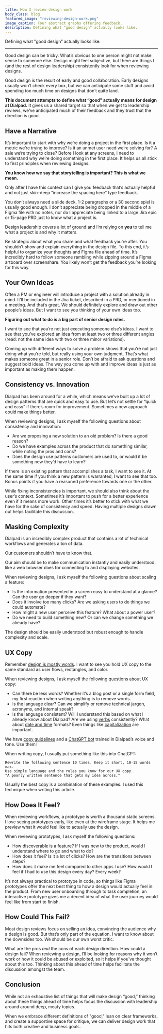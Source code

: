 ```yaml
---
title: How I review design work
body_class: blog
featured_image: "reviewing-design-work.png"
image_caption: Four abstract graphs offering feedback.
description: Defining what "good design” actually looks like.
---
```


Defining what "good design” actually looks like.

---

Good design can be tricky. What’s obvious to one person might not make sense to someone else. Design might feel subjective, but there are things I (and the rest of design leadership) consistently look for when reviewing designs.

Good design is the result of early and good collaboration. Early designs usually won’t check every box, but we can anticipate some stuff and avoid spending too much time on designs that don’t quite land.

**This document attempts to define what “good” actually means for design at Dialpad.** It gives us a shared target so that when we get to leadership reviews, we’ve anticipated much of their feedback and they trust that the direction is good.

## Have a Narrative

It’s important to start with why we’re doing a project in the first place. Is it a metric we’re trying to improve? Is it an unmet user need we’re solving for? A sale we’re trying to close? Before I look at any screens, I need to understand why we’re doing something in the first place. It helps us all stick to first principles when reviewing designs.

**You know how we say that storytelling is important? This is what we mean.**

Only after I have this context can I give you feedback that’s actually helpful and not just skin-deep “increase the spacing here” type feedback.

You don’t always need a slide deck, 1-2 paragraphs or a 30 second spiel is usually good enough. I don’t appreciate being dropped in the middle of a Figma file with no notes, nor do I appreciate being linked to a large Jira epic or 15-page PRD just to know what a project is.

Design leadership covers a lot of ground and I’m relying on **you** to tell me what a project is and why it matters.

Be strategic about what you share and what feedback you’re after. You shouldn’t show and explain everything in the design file. To this end, it’s helpful to organize your thoughts and Figma file ahead of time. It’s incredibly hard to follow someone rambling while zipping around a Figma artboard over screenshare. You likely won’t get the feedback you’re looking for this way.

## Your Own Ideas

Often a PM or engineer will introduce a project with a solution already in mind. It’ll be included in the Jira ticket, described in a PRD, or mentioned in a meeting. And that’s great. We should definitely explore and draw out other people’s ideas. But I want to see you thinking of your own ideas too.

**Figuring out what to do is a big part of senior design roles.**

I want to see that you’re not just executing someone else’s ideas. I want to see that you’ve explored an idea from at least two or three different angles (read: not the same idea with two or three minor variations).

Coming up with different ways to solve a problem shows that you’re not just doing what you’re told, but really using your own judgment. That’s what makes someone great in a senior role. Don’t be afraid to ask questions and suggest bold ideas. The way you come up with and improve ideas is just as important as making them happen.

## Consistency vs. Innovation

Dialpad has been around for a while, which means we’ve built up a lot of design patterns that are quick and easy to use. But let’s not settle for “quick and easy” if there’s room for improvement. Sometimes a new approach could make things better.

When reviewing designs, I ask myself the following questions about consistency and innovation:

- Are we proposing a new solution to an old problem? Is there a good reason?
- Do we have examples across the product that do something similar, while noting the pros and cons?
- Does the design use patterns customers are used to, or would it be something new they’d have to learn?

If there is an existing pattern that accomplishes a task, I want to see it. At the same time if you think a new pattern is warranted, I want to see that too. Bonus points if you have a reasoned preference towards one or the other.

While fixing inconsistencies is important, we should also think about the user’s context. Sometimes it’s important to push for a better experience even if it means more work. Other times it’s better to stick with what we have for the sake of consistency and speed. Having multiple designs drawn out helps facilitate this discussion.

## Masking Complexity

Dialpad is an incredibly complex product that contains a lot of technical workflows and generates a ton of data.

Our customers shouldn’t have to know that.

Our aim should be to make communication instantly and easily understood, like a web browser does for connecting to and displaying websites.

When reviewing designs, I ask myself the following questions about scaling a feature:

- Is the information presented in a screen easy to understand at a glance? Can the user go deeper if they want?
- Does it involve too many clicks? Are we asking users to do things we could automate?
- How might a new user perceive this feature? What about a power user?
- Do we need to build something new? Or can we change something we already have?

The design should be easily understood but robust enough to handle complexity and scale.

## UX Copy

Remember [design is mostly words](https://signalvnoise.com/posts/3404-reminder-design-is-still-about-words). I want to see you hold UX copy to the same standard as user flows, rectangles, and color.

When reviewing designs, I ask myself the following questions about UX copy:

- Can there be less words? Whether it’s a blog post or a single form field, my first reaction when writing anything is to remove words.
- Is the language clear? Can we simplify or remove technical jargon, acronyms, and internal speak?
- Is the language consistent? Will I understand this based on what I already know about Dialpad? Are we using [verbs](https://dialtone.dialpad.com/guides/content/action-language/) consistently? What about [date and time](https://dialtone.dialpad.com/guides/content/grammar-and-mechanics/#date-and-numbers) formats? Even things like [capitalization](https://dialtone.dialpad.com/guides/content/grammar-and-mechanics/#capitalization) are important.

We have [copy guidelines](https://dialtone.dialpad.com/guides/content/) and a [ChatGPT bot](https://chatgpt.com/g/g-DW8egWr9M-dp-copy-optimizer) trained in Dialpad’s voice and tone. Use them!

When writing copy, I usually put something like this into ChatGPT:

```
Rewrite the following sentence 10 times. Keep it short, 10-15 words max.
Use simple language and the rules you know for our UX copy.
"A poorly written sentence that gets my idea across."
```

Usually the best copy is a combination of these examples. I used this technique when writing this article.

## How Does It Feel?

When reviewing workflows, a prototype is worth a thousand static screens. I love seeing prototypes early, like even at the wireframe stage. It helps me preview what it would feel like to actually use the design.

When reviewing prototypes, I ask myself the following questions:

- How discoverable is a feature? If I was new to the product, would I understand where to go and what to do?
- How does it feel? Is it a lot of clicks? How are the transitions between steps?
- How does it make me feel compared to other apps I use? How would I feel if I had to use this design every day? Every week?

It’s not always practical to prototype in code, so things like Figma prototypes offer the next best thing to how a design would actually feel in the product. From new user onboarding through to task completion, an interactive prototype gives me a decent idea of what the user journey would feel like from start to finish.

## How Could This Fail?

Most design reviews focus on selling an idea, convincing the audience why a design is good. But that’s only part of the equation. I want to know about the downsides too. We should be our own worst critic.

What are the pros *and* the cons of each design direction. How could a design fail? When reviewing a design, I’ll be looking for reasons why it won’t work or how it could be abused or exploited, so it helps if you’ve thought about this too. Thinking about this ahead of time helps facilitate the discussion amongst the team.

## Conclusion

While not an exhaustive list of things that will make design “good,” thinking about these things ahead of time helps focus the discussion with leadership around around deep, meaty topics.

When we embrace different definitions of "good," lean on clear frameworks, and create a supportive space for critique, we can deliver design work that hits both creative and business goals.
